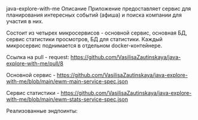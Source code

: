 java-explore-with-me
Описание
Приложение предоставляет сервис для планирования интересных событий (афиша) и поиска компании для участия в них.

Состоит из четырех микросервисов - основной сервис, основная БД, сервис статистики просмотров, БД для статистики. Каждый микросервис поднимается в отдельном docker-контейнере.


Ссылка на pull - request: https://github.com/VasilisaZautinskaya/java-explore-with-me/pull/8

Основной сервис - https://github.com/VasilisaZautinskaya/java-explore-with-me/blob/main/ewm-main-service-spec.json

Сервис статистики - https://github.com/VasilisaZautinskaya/java-explore-with-me/blob/main/ewm-stats-service-spec.json

Реализованные эндпоинты:

